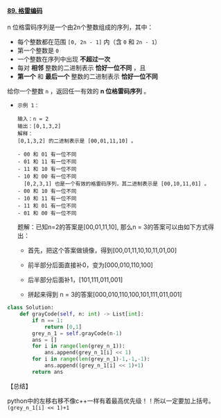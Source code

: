 #### [89. 格雷编码](https://leetcode-cn.com/problems/gray-code/)

n 位格雷码序列是一个由2n个整数组成的序列，其中：

- 每个整数都在范围 `[0, 2n - 1]` 内（含 `0` 和 `2n - 1`）
- 第一个整数是 `0`
- 一个整数在序列中出现 **不超过一次**
- 每对 **相邻** 整数的二进制表示 **恰好一位不同** ，且
- **第一个** 和 **最后一个** 整数的二进制表示 **恰好一位不同**

给你一个整数 `n` ，返回任一有效的 **n 位格雷码序列** 。

- ```
  示例 1：
  
  输入：n = 2
  输出：[0,1,3,2]
  解释：
  [0,1,3,2] 的二进制表示是 [00,01,11,10] 。
  
  - 00 和 01 有一位不同
  - 01 和 11 有一位不同
  - 11 和 10 有一位不同
  - 10 和 00 有一位不同
    [0,2,3,1] 也是一个有效的格雷码序列，其二进制表示是 [00,10,11,01] 。
  - 00 和 10 有一位不同
  - 10 和 11 有一位不同
  - 11 和 01 有一位不同
  - 01 和 00 有一位不同
  ```

  题解：已知n=2的答案是[00,01,11,10], 那么n = 3的答案可以由如下方式得出：

  - 首先，把这个答案做镜像，得到[00,01,11,10,10,11,01,00]
  - 前半部分后面直接补0，变为[000,010,110,100]
  - 后半部分后面补1，[101,111,011,001]

  - 拼起来得到 n = 3的答案[000,010,110,100,101,111,011,001]

```python
class Solution:
    def grayCode(self, n: int) -> List[int]:
        if n == 1:
            return [0,1]
        grey_n_1 = self.grayCode(n-1)
        ans = []
        for i in range(len(grey_n_1)):
            ans.append(grey_n_1[i] << 1)
        for i in range(len(grey_n_1)-1,-1,-1):
            ans.append((grey_n_1[i] << 1)+1)
        return ans
```

【总结】

python中的左移右移不像c++一样有着最高优先级！！所以一定要加上括号。`(grey_n_1[i] << 1)+1`